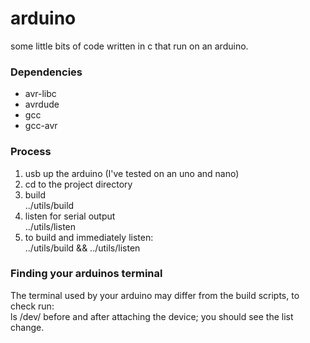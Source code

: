 # arduino

some little bits of code written in c that run on an arduino.

### Dependencies
+ avr-libc
+ avrdude
+ gcc
+ gcc-avr

### Process

1. usb up the arduino (I've tested on an uno and nano)  
2. cd to the project directory  
3. build  
    ../utils/build
4. listen for serial output  
    ../utils/listen
5. to build and immediately listen:  
    ../utils/build && ../utils/listen
    
### Finding your arduinos terminal

The terminal used by your arduino may differ from the build scripts, to check run:  
    ls /dev/
before and after attaching the device; you should see the list change.
